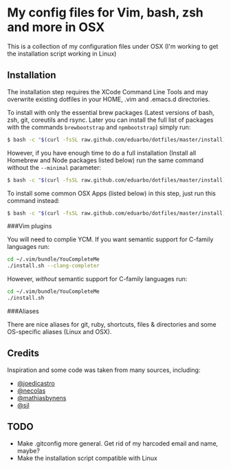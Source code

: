 My config files for Vim, bash, zsh and more in OSX
==================================================

This is a collection of my configuration files under OSX (I'm working to get the
installation script working in Linux)

Installation
------------
The installation step requires the XCode Command Line Tools and may overwrite
existing dotfiles in your HOME, .vim and .emacs.d directories.


To install with only the essential brew packages (Latest versions of bash, zsh,
git, coreutils and rsync. Later you can install the full list of packages with
the commands `brewbootstrap` and `npmbootstrap`) simply run:

```bash
$ bash -c "$(curl -fsSL raw.github.com/eduarbo/dotfiles/master/install)" -- --minimal
```

However, if you have enough time to do a full installation (Install all Homebrew
and Node packages listed below) run the same command without the `--minimal`
parameter:

```bash
$ bash -c "$(curl -fsSL raw.github.com/eduarbo/dotfiles/master/install)"
```

To install some common OSX Apps (listed below) in this step, just run this
command instead:

```bash
$ bash -c "$(curl -fsSL raw.github.com/eduarbo/dotfiles/master/install)" -- --with-apps
```

###Vim plugins

You will need to complie YCM.
If you want semantic support for C-family languages run:

```bash
cd ~/.vim/bundle/YouCompleteMe
./install.sh --clang-completer
```

However, *without* semantic support for C-family languages run:

```bash
cd ~/.vim/bundle/YouCompleteMe
./install.sh
```

###Aliases

There are nice aliases for git, ruby, shortcuts, files & directories and some
OS-specific aliases (Linux and OSX).

Credits
-------
Inspiration and some code was taken from many sources, including:

* [@joedicastro](https://github.com/joedicastro/dotfiles)
* [@necolas](https://github.com/necolas/dotfiles)
* [@mathiasbynens](https://github.com/mathiasbynens/dotfiles)
* [@sjl](https://bitbucket.org/sjl/dotfiles)

TODO
----
* Make .gitconfig more general. Get rid of my harcoded email and name, maybe?
* Make the installation script compatible with Linux
